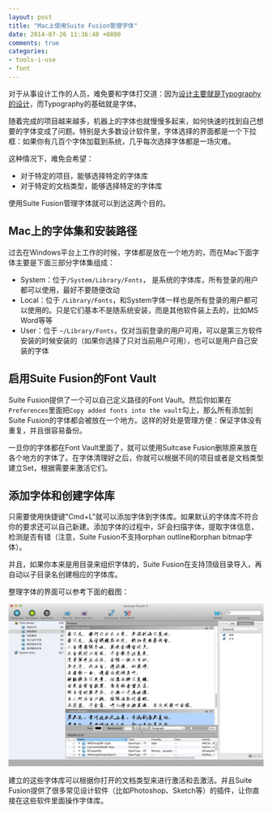 ```yaml
---
layout: post
title: "Mac上使用Suite Fusion管理字体"
date: 2014-07-26 11:36:48 +0800
comments: true
categories: 
- tools-i-use
- font
---
```


对于从事设计工作的人员，难免要和字体打交道：因为[设计主要就是Typography的设计](https://lenciel.com/2013/08/buttericks-practical-typography/)，而Typography的基础就是字体。

随着完成的项目越来越多，机器上的字体也就慢慢多起来，如何快速的找到自己想要的字体变成了问题。特别是大多数设计软件里，字体选择的界面都是一个下拉框：如果你有几百个字体加载到系统，几乎每次选择字体都是一场灾难。

这种情况下，难免会希望：

* 对于特定的项目，能够选择特定的字体库
* 对于特定的文档类型，能够选择特定的字体库

使用Suite Fusion管理字体就可以到达这两个目的。

Mac上的字体集和安装路径
--------------------------

过去在Windows平台上工作的时候，字体都是放在一个地方的，而在Mac下面字体主要是下面三部分字体集组成：

* System：位于`/System/Library/Fonts`， 是系统的字体库，所有登录的用户都可以使用，最好不要随便改动
* Local：位于 `/Library/Fonts`，和System字体一样也是所有登录的用户都可以使用的。只是它们基本不是随系统安装，而是其他软件装上去的，比如MS Word等等
* User：位于 `~/Library/Fonts`，仅对当前登录的用户可用，可以是第三方软件安装的时候安装的（如果你选择了只对当前用户可用），也可以是用户自己安装的字体

启用Suite Fusion的Font Vault
-----------------------------

Suite Fusion提供了一个可以自己定义路径的Font Vault。然后你如果在`Preferences`里面把`Copy added fonts into the vault`勾上，那么所有添加到Suite Fusion的字体都会被放在一个地方。这样的好处是管理方便：保证字体没有重复，并且很容易备份。

一旦你的字体都在Font Vault里面了，就可以使用Suitcase Fusion删除原来放在各个地方的字体了。在字体清理好之后，你就可以根据不同的项目或者是文档类型建立Set，根据需要来激活它们。

添加字体和创建字体库
---------------------

只需要使用快捷键"Cmd+L"就可以添加字体到字体库。如果默认的字体库不符合你的要求还可以自己新建。添加字体的过程中，SF会扫描字体，提取字体信息，检测是否有错（注意，Suite Fusion不支持orphan outline和orphan bitmap字体）。

并且，如果你本来是用目录来组织字体的，Suite Fusion在支持顶级目录导入，再自动以子目录名创建相应的字体库。

整理字体的界面可以参考下面的截图：

![suite fusion 5](/downloads/images/2014_07/suite_fusion_5.png "Don't touch me...")

建立的这些字体库可以根据你打开的文档类型来进行激活和去激活。并且Suite Fusion提供了很多常见设计软件（比如Photoshop、Sketch等）的插件，让你直接在这些软件里面操作字体库。


